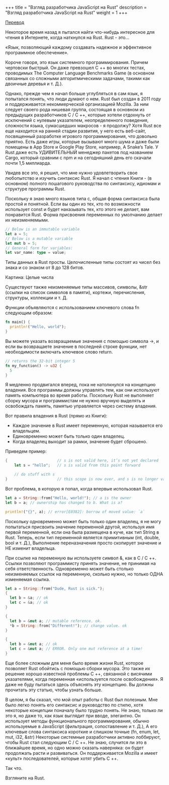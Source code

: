 +++
title = "Взгляд разработчика JavaScript на Rust"
description = "Взгляд разработчика JavaScript на Rust"
weight = 1
+++

[Перевод](https://medium.com/swlh/a-javascript-developers-view-of-rust-e702c11262c6)

Некоторое время назад я пытался найти что-нибудь интересное для чтения в Интернете, когда наткнулся на Rust. Rust - это…
  
  «Язык, позволяющий каждому создавать надежное и эффективное программное обеспечение».

Короче говоря, это язык системного программирования. Причем чертовски быстрый. Он даже превзошел C ++ во многих тестах, проводимых The Computer Language Benchmarks Game (в основном связанных со сложными алгоритмическими задачами, такими как двоичные деревья и т. Д.).

Однако, прежде чем я начал больше углубляться в сам язык, я попытался понять, что люди думают о нем. Rust был создан в 2011 году и поддерживается некоммерческой организацией Mozilla. За ним следует своего рода нишевая группа, состоящая в основном из предыдущих разработчиков C / C ++, которые хотели отдохнуть от исключений с нулевым указателем, неопределенного поведения, сложности языка, сумасшедших макросов - я продолжу? Хотя Rust все еще находится на ранней стадии развития, у него есть веб-сайт, посвященный разработке игрового программирования, что довольно приятно. Есть даже игры, которые вызывают много шума и даже были помещены в App Store и Google Play Store, например, A Snake’s Tale. У Rust даже есть УДИВИТЕЛЬНЫЙ менеджер пакетов под названием Cargo, который сравним с npm и на сегодняшний день его скачали почти 1,5 миллиарда.

Увидев все это, я решил, что мне нужно удовлетворить свое любопытство и изучить синтаксис Rust. Я начал с чтения Книги - (в основном) полного пошагового руководства по синтаксису, идиомам и структуре программы Rust.

Поскольку я знаю много языков типа c, общая форма синтаксиса была простой и понятной. Если вы один из тех, кто по возможности использует const и будет наказывать тех, кто этого не делает, вам понравится Rust. Форма присвоения переменных по умолчанию делает их неизменяемыми. 

```rust
// Below is an immutable variable
let a = 5;
// Below is a mutable variable
let mut b = 5;
// General form for variables:
let var_name: type = value;
```

Типы данных в Rust просты. Целочисленные типы состоят из чисел без знака и со знаком от 8 до 128 битов.

Картина: Целые числа

Существуют также неизменяемые типы массивов, символы, &str (ссылки на список символов в памяти), кортежи, перечисления, структуры, коллекции и т. Д.

Функции объявляются с использованием ключевого слова fn следующим образом: 

```rust
fn main() {
  println!("Hello, world");
}
```

Вы можете указать возвращаемые значения с помощью символа ->, и если вы возвращаете значение в последней строке функции, нет необходимости включать ключевое слово return. 

```rust
// returns the 32-bit integer 5
fn my_function() -> u32 {
  5
}
```

Я медленно продвигался вперед, пока не натолкнулся на концепцию владения. Все программы должны управлять тем, как они используют память компьютера во время работы. Поскольку Rust не выполняет сборку мусора и программистам не нужно вручную выделять и освобождать память, памятью управляется через систему владения.

Вот правила владения в Rust (прямо из Книги):

- Каждое значение в Rust имеет переменную, которая называется его владельцем.
- Единовременно может быть только один владелец.
- Когда владелец выходит за рамки, значение будет сброшено.

Приведем пример: 

```rust
{                      // s is not valid here, it’s not yet declared
    let s = "hello";   // s is valid from this point forward

    // do stuff with s
}                      // this scope is now over, and s is no longer valid
```

Вот проблема, в которую я попал, когда впервые использовал Rust. 

```rust
let a = String::from("Hello, world!"); // a is the owner
let b = a; // ownership has changed to b. What is a?

println!("{}", a); // error[E0382]: borrow of moved value: `a`
```

Поскольку одновременно может быть только один владелец, я не могу попытаться присвоить значение переменной другой, используя имя первой переменной, если она была размещена в куче, как тип String в Rust. Теперь, если тип переменной является примитивным (int, double, bool и т. Д.), Выполнение переназначения просто скопирует значение и НЕ изменит владельца.

При ссылке на переменную вы используете символ &, как в C / C ++. Ссылки позволяют программисту принять значение, не принимая на себя ответственность. Одновременно может быть столько неизменяемых ссылок на переменную, сколько нужно, но только ОДНА изменяемая ссылка. 

```rust
let a = String::from("Dude, Rust is sick.");
{
  let b = &a; // ok
  let c = &a; // ok
}

{
  let b = &mut a; // mutable reference. ok.
  *b = String::from("Different!"); // change value. ok
}

{
  let b = &mut a; // ok
  let c = &mut a; // ERROR. Only one mut reference at a time!
}
```

Еще более сложным для меня было время жизни Rust, которое позволяет Rust обойтись с помощью сборки мусора. Это также их решение хорошо известной проблемы C ++, связанной с висячими указателями, когда переменная «используется после освобождения». Я даже не буду пытаться здесь объяснять эту концепцию. Вы должны прочитать эту статью, чтобы узнать больше.

В целом, я бы сказал, что мой опыт работы с Rust был полезным. Мне было легко понять его синтаксис и руководство по стилю, хотя некоторые концепции поначалу было трудно понять. Не знаю, только ли это я, но даже то, как язык выглядит при вводе, элегантно. Он использует методы функционального программирования, обычно используемые в JavaScript (фильтрация, сопоставление и т. Д.), А его ключевые слова синтаксиса короткие и слишком точные (fn, enum, let, mut, i32, &str)
Некоторые системные разработчики активно лоббируют, чтобы Rust стал следующим C / C ++. Не знаю, случится ли это в ближайшее время, но одно можно сказать наверняка: он будет продолжать расти и развиваться. Он поддерживается Mozilla и имеет «культ» последователей, которые хотят убить C ++.

Так что.

Взгляните на Rust. 